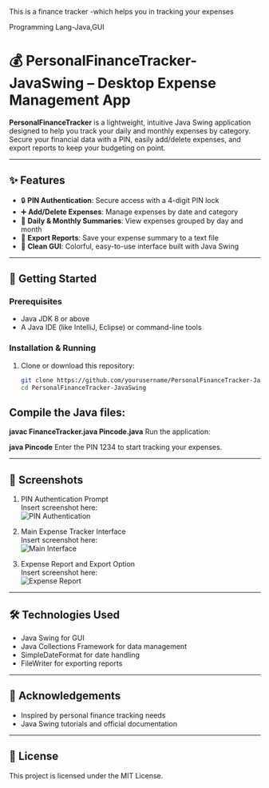 This is a finance tracker -which helps you in tracking your expenses 

Programming Lang-Java,GUI

# 💰 PersonalFinanceTracker-JavaSwing – Desktop Expense Management App

**PersonalFinanceTracker** is a lightweight, intuitive Java Swing application designed to help you track your daily and monthly expenses by category. Secure your financial data with a PIN, easily add/delete expenses, and export reports to keep your budgeting on point.

---

## ✨ Features

- 🔒 **PIN Authentication**: Secure access with a 4-digit PIN lock  
- ➕ **Add/Delete Expenses**: Manage expenses by date and category  
- 📅 **Daily & Monthly Summaries**: View expenses grouped by day and month  
- 📁 **Export Reports**: Save your expense summary to a text file  
- 🎨 **Clean GUI**: Colorful, easy-to-use interface built with Java Swing  

---

## 🚀 Getting Started

### Prerequisites

- Java JDK 8 or above  
- A Java IDE (like IntelliJ, Eclipse) or command-line tools  

### Installation & Running

1. Clone or download this repository:

   ```bash
   git clone https://github.com/yourusername/PersonalFinanceTracker-JavaSwing.git
   cd PersonalFinanceTracker-JavaSwing

## Compile the Java files:

**javac FinanceTracker.java Pincode.java**
Run the application:

**java Pincode**
Enter the PIN 1234 to start tracking your expenses.



---



## 📸 Screenshots

1. PIN Authentication Prompt  
Insert screenshot here:  
![PIN Authentication](pincode1.png)

2. Main Expense Tracker Interface  
Insert screenshot here:  
![Main Interface](financialtracker1.png)

3. Expense Report and Export Option  
Insert screenshot here:  
![Expense Report](financialtracker2.png)


---

## 🛠️ Technologies Used

- Java Swing for GUI  
- Java Collections Framework for data management  
- SimpleDateFormat for date handling  
- FileWriter for exporting reports  

---

## 🙏 Acknowledgements

- Inspired by personal finance tracking needs  
- Java Swing tutorials and official documentation  

---

## 📝 License

This project is licensed under the MIT License.

